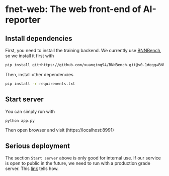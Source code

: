 # fnet-web: The web front-end of AI-reporter

## Install dependencies

First, you need to install the training backend. We currently use [BNNBench](https://github.io/xuanqing94/BNNBench), so we install it first with

```bash
pip install git+https://github.com/xuanqing94/BNNBench.git@v0.1#egg=BNNBench
```

Then, install other dependencies
```bash
pip install -r requirements.txt
```

## Start server

You can simply run with

```bash
python app.py
```

Then open browser and visit (https://localhost:8991)

## Serious deployment

The section `Start server` above is only good for internal use. If our service is open to public in the future, we need to run with a production grade server. This [link](https://flask.palletsprojects.com/en/2.0.x/tutorial/deploy/#run-with-a-production-server) tells how.

